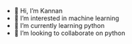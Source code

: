 - 👋 Hi, I’m Kannan
- 👀 I’m interested in machine learning
- 🌱 I’m currently learning python
- 💞️ I’m looking to collaborate on python

<!---
Kannanraja246/Kannanraja246 is a ✨ special ✨ repository because its `README.md` (this file) appears on your GitHub profile.
You can click the Preview link to take a look at your changes.
--->
